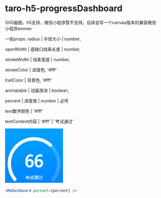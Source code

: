 # taro-h5-progressDashboard
SVG画图，h5支持，微信小程序暂不支持，后续会写一个canvas版本的兼容微信小程序emmm


一些props:
radius | 半径大小 | number,

openWidth | 底缺口线条长度 | number,

strokeWidth | 线条宽度 | number,

strokeColor | 进度色, '#fff'

trailColor | 背景色, '#fff'

animatable | 动画渐进 | boolean,

percent | 进度值 | number | 必传

text数字颜色 | '#fff'

textContent内容 | '#fff' | '考试通过'

![image](https://github.com/catXiaoXiao/taro-h5-progressDashboard/blob/master/ProgressDashboard/logo1.png)
```jsx
<MeDashboard percent={percent} />


